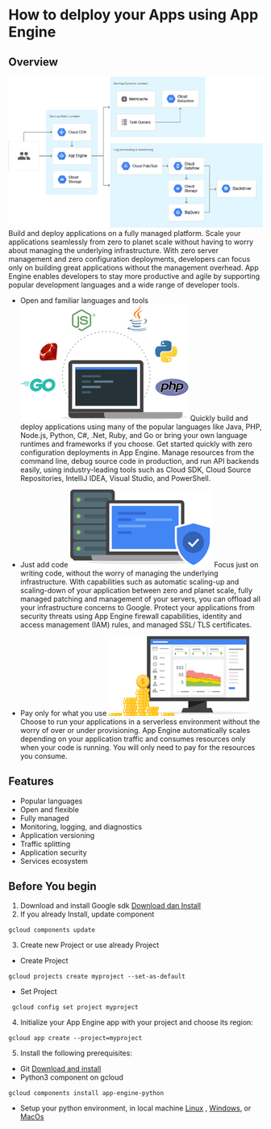 # How to delploy your Apps using App Engine

## Overview

![Sample_use_case](images/M4-4.png)
Build and deploy applications on a fully managed platform. Scale your applications seamlessly from zero to planet scale without having to worry about managing the underlying infrastructure. With zero server management and zero configuration deployments, developers can focus only on building great applications without the management overhead. App Engine enables developers to stay more productive and agile by supporting popular development languages and a wide range of developer tools.

- Open and familiar languages and tools
![Multilanguage](images/M4-1.png)
Quickly build and deploy applications using many of the popular languages like Java, PHP, Node.js, Python, C#, .Net, Ruby, and Go or bring your own language runtimes and frameworks if you choose. Get started quickly with zero configuration deployments in App Engine. Manage resources from the command line, debug source code in production, and run API backends easily, using industry-leading tools such as Cloud SDK, Cloud Source Repositories, IntelliJ IDEA, Visual Studio, and PowerShell.

- Just add code
![Just_add](images/M4-2.png)
Focus just on writing code, without the worry of managing the underlying infrastructure. With capabilities such as automatic scaling-up and scaling-down of your application between zero and planet scale, fully managed patching and management of your servers, you can offload all your infrastructure concerns to Google. Protect your applications from security threats using App Engine firewall capabilities, identity and access management (IAM) rules, and managed SSL/ TLS certificates.

- Pay only for what you use
![Pay](images/M4-3.png)
Choose to run your applications in a serverless environment without the worry of over or under provisioning. App Engine automatically scales depending on your application traffic and consumes resources only when your code is running. You will only need to pay for the resources you consume.

## Features

- Popular languages
- Open and flexible
- Fully managed
- Monitoring, logging, and diagnostics
- Application versioning
- Traffic splitting
- Application security
- Services ecosystem


## Before You begin

1. Download and install Google sdk [Download dan Install](https://cloud.google.com/sdk/docs/)
2. If you already Install, update component
```
gcloud components update
```
3. Create new Project or use already Project
- Create Project
```
gcloud projects create myproject --set-as-default
```

- Set Project

```
 gcloud config set project myproject
```

4. Initialize your App Engine app with your project and choose its region:
```
gcloud app create --project=myproject
```

5. Install the following prerequisites:
- Git [Download and install](https://git-scm.com/)
- Python3 component on gcloud

```
gcloud components install app-engine-python
```

- Setup your python environment, in local machine
[Linux](Linux/README.md) , [Windows](Windows/README.md), or [MacOs](Mac/README.md)